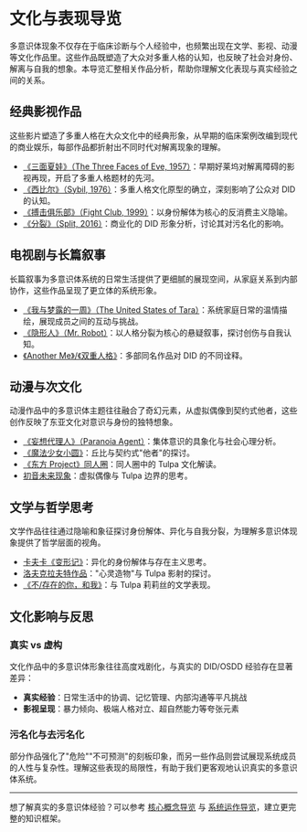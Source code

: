 # 文化与表现导览

多意识体现象不仅存在于临床诊断与个人经验中，也频繁出现在文学、影视、动漫等文化作品里。这些作品既塑造了大众对多重人格的认知，也反映了社会对身份、解离与自我的想象。本导览汇整相关作品分析，帮助你理解文化表现与真实经验之间的关系。

## 经典影视作品

这些影片塑造了多重人格在大众文化中的经典形象，从早期的临床案例改编到现代的商业娱乐，每部作品都折射出不同时代对解离现象的理解。

- [《三面夏娃》（The Three Faces of Eve, 1957）](entries/Three-Faces-Of-Eve-1957-Dissociation.md)：早期好莱坞对解离障碍的影视再现，开启了多重人格题材的先河。
- [《西比尔》（Sybil, 1976）](entries/Sybil-1976-Cultural-Prototype.md)：多重人格文化原型的确立，深刻影响了公众对 DID 的认知。
- [《搏击俱乐部》（Fight Club, 1999）](entries/Fight-Club-1999-Identity-Metaphor.md)：以身份解体为核心的反消费主义隐喻。
- [《分裂》（Split, 2016）](entries/Split-2016-DID-Representation.md)：商业化的 DID 形象分析，讨论其对污名化的影响。

## 电视剧与长篇叙事

长篇叙事为多意识体系统的日常生活提供了更细腻的展现空间，从家庭关系到内部协作，这些作品呈现了更立体的系统形象。

- [《我与梦露的一周》（The United States of Tara）](entries/United-States-Of-Tara-System-Daily-Life.md)：系统家庭日常的温情描绘，展现成员之间的互动与挑战。
- [《隐形人》（Mr. Robot）](entries/Mr-Robot-DID-Narrative.md)：以人格分裂为核心的悬疑叙事，探讨创伤与自我认知。
- [《Another Me》/《双重人格》](entries/Another-Me-DID-Depictions.md)：多部同名作品对 DID 的不同诠释。

## 动漫与次文化

动漫作品中的多意识体主题往往融合了奇幻元素，从虚拟偶像到契约式他者，这些创作反映了东亚文化对意识与身份的独特想象。

- [《妄想代理人》（Paranoia Agent）](entries/Paranoia-Agent-Collective-Consciousness.md)：集体意识的具象化与社会心理分析。
- [《魔法少女小圆》](entries/Madoka-Magica-Kyubey-Otherness.md)：丘比与契约式"他者"的探讨。
- [《东方 Project》同人圈](entries/Touhou-Tulpa-Fandom.md)：同人圈中的 Tulpa 文化解读。
- [初音未来现象](entries/Hatsune-Miku-Virtual-Idol-Tulpa-Boundary.md)：虚拟偶像与 Tulpa 边界的思考。

## 文学与哲学思考

文学作品往往通过隐喻和象征探讨身份解体、异化与自我分裂，为理解多意识体现象提供了哲学层面的视角。

- [卡夫卡《变形记》](entries/Kafka-Metamorphosis-Identity-Dissolution.md)：异化的身份解体与存在主义思考。
- [洛夫克拉夫特作品](entries/Lovecraft-Tulpa-Motifs.md)："心灵造物"与 Tulpa 影射的探讨。
- [《不/存在的你，和我》](entries/Nonexistent-You-And-Me-Tulpa-Lilith.md)：与 Tulpa 莉莉丝的文学表现。

## 文化影响与反思

### 真实 vs 虚构

文化作品中的多意识体形象往往高度戏剧化，与真实的 DID/OSDD 经验存在显著差异：

- **真实经验**：日常生活中的协调、记忆管理、内部沟通等平凡挑战
- **影视呈现**：暴力倾向、极端人格对立、超自然能力等夸张元素

### 污名化与去污名化

部分作品强化了"危险""不可预测"的刻板印象，而另一些作品则尝试展现系统成员的人性与复杂性。理解这些表现的局限性，有助于我们更客观地认识真实的多意识体系统。

---

想了解真实的多意识体经验？可以参考 [核心概念导览](entries/Core-Concepts-Guide.md) 与 [系统运作导览](System-Operations.md)，建立更完整的知识框架。
